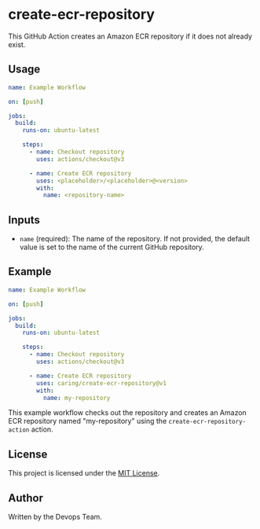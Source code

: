 # create-ecr-repository

This GitHub Action creates an Amazon ECR repository if it does not already exist.

## Usage

```yaml
name: Example Workflow

on: [push]

jobs:
  build:
    runs-on: ubuntu-latest

    steps:
      - name: Checkout repository
        uses: actions/checkout@v3

      - name: Create ECR repository
        uses: <placeholder>/<placeholder>@<version>
        with:
          name: <repository-name>
```

## Inputs

- `name` (required): The name of the repository. If not provided, the default value is set to the name of the current GitHub repository.

## Example

```yaml
name: Example Workflow

on: [push]

jobs:
  build:
    runs-on: ubuntu-latest

    steps:
      - name: Checkout repository
        uses: actions/checkout@v3

      - name: Create ECR repository
        uses: caring/create-ecr-repository@v1
        with:
          name: my-repository
```

This example workflow checks out the repository and creates an Amazon ECR repository named "my-repository" using the `create-ecr-repository-action` action.

## License

This project is licensed under the [MIT License](LICENSE).

## Author

Written by the Devops Team.